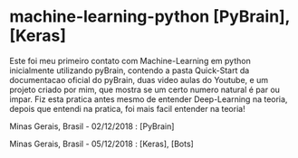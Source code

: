 # machine-learning-python [PyBrain], [Keras]

Este foi meu primeiro contato com Machine-Learning em python inicialmente utilizando pyBrain, contendo a pasta Quick-Start da documentacao oficial do pyBrain, duas video aulas do Youtube, e um projeto criado por mim, que mostra se um certo numero natural é par ou impar.
Fiz esta pratica antes mesmo de entender Deep-Learning na teoria, depois que entendi na pratica, foi mais facil entender na teoria!

Minas Gerais, Brasil - 02/12/2018 : [PyBrain]

Minas Gerais, Brasil - 05/12/2018 : [Keras], [Bots]
